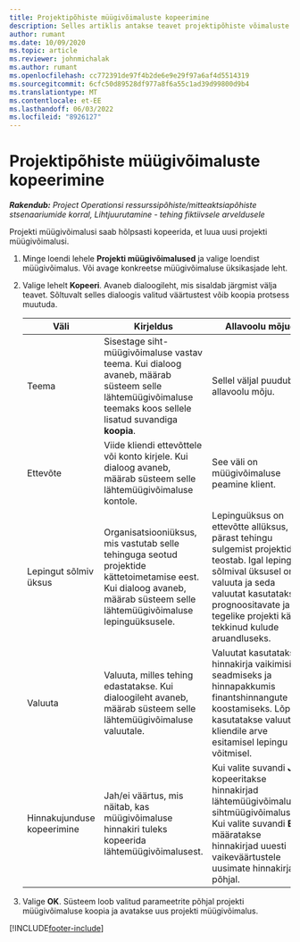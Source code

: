 ```yaml
---
title: Projektipõhiste müügivõimaluste kopeerimine
description: Selles artiklis antakse teavet projektipõhiste võimaluste kopeerimise kohta Project Operationsis.
author: rumant
ms.date: 10/09/2020
ms.topic: article
ms.reviewer: johnmichalak
ms.author: rumant
ms.openlocfilehash: cc772391de97f4b2de6e9e29f97a6af4d5514319
ms.sourcegitcommit: 6cfc50d89528df977a8f6a55c1ad39d99800d9b4
ms.translationtype: MT
ms.contentlocale: et-EE
ms.lasthandoff: 06/03/2022
ms.locfileid: "8926127"
---
```

# <a name="copy-project-based-opportunities"></a>Projektipõhiste müügivõimaluste kopeerimine

_**Rakendub:** Project Operationsi ressurssipõhiste/mitteaktsiapõhiste stsenaariumide korral,  Lihtjuurutamine - tehing fiktiivsele arveldusele_


Projekti müügivõimalusi saab hõlpsasti kopeerida, et luua uusi projekti müügivõimalusi. 

1. Minge loendi lehele **Projekti müügivõimalused** ja valige loendist müügivõimalus. Või avage konkreetse müügivõimaluse üksikasjade leht. 
2. Valige lehelt **Kopeeri**. Avaneb dialoogileht, mis sisaldab järgmist välja teavet. Sõltuvalt selles dialoogis valitud väärtustest võib koopia protsess muutuda.

    | **Väli** | **Kirjeldus** | **Allavoolu mõjud** |
    | --- | --- | --- |
    | Teema | Sisestage siht-müügivõimaluse vastav teema. Kui dialoog avaneb, määrab süsteem selle lähtemüügivõimaluse teemaks koos sellele lisatud suvandiga **koopia**. | Sellel väljal puudub allavoolu mõju. |
    | Ettevõte | Viide kliendi ettevõttele või konto kirjele. Kui dialoog avaneb, määrab süsteem selle lähtemüügivõimaluse kontole. | See väli on müügivõimaluse peamine klient. |
    | Lepingut sõlmiv üksus | Organisatsiooniüksus, mis vastutab selle tehinguga seotud projektide kättetoimetamise eest. Kui dialoog avaneb, määrab süsteem selle lähtemüügivõimaluse lepinguüksusele. | Lepinguüksus on ettevõtte allüksus, kes pärast tehingu sulgemist projektid teostab. Igal lepingut sõlmival üksusel on valuuta ja seda valuutat kasutatakse prognoositavate ja tegelike projekti käigus tekkinud kulude aruandluseks. |
    | Valuuta | Valuuta, milles tehing edastatakse. Kui dialoogileht avaneb, määrab süsteem selle lähtemüügivõimaluse valuutale. | Valuutat kasutatakse hinnakirja vaikimisi seadmiseks ja hinnapakkumis finantshinnangute koostamiseks. Lõpuks kasutatakse valuutat kliendile arve esitamisel lepingu võitmisel. |
    | Hinnakujunduse kopeerimine | Jah/ei väärtus, mis näitab, kas müügivõimaluse hinnakiri tuleks kopeerida lähtemüügivõimalusest. | Kui valite suvandi **Jah**, kopeeritakse hinnakirjad lähtemüügivõimalusest sihtmüügivõimalusele. Kui valite suvandi **Ei**, määratakse hinnakirjad uuesti vaikeväärtustele uusimate hinnakirjade põhjal. |

3. Valige **OK**. Süsteem loob valitud parameetrite põhjal projekti müügivõimaluse koopia ja avatakse uus projekti müügivõimalus.


[!INCLUDE[footer-include](../includes/footer-banner.md)]